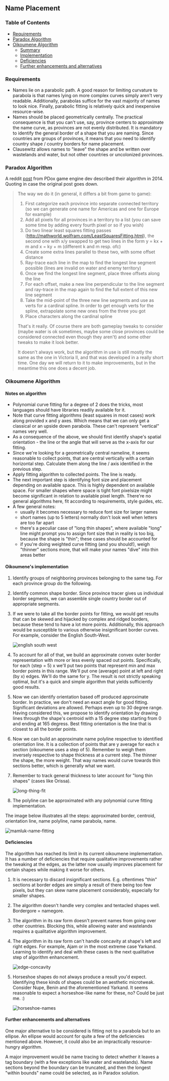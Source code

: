 ## Name Placement

### Table of Contents

* [Requirements](#requirements)
* [Paradox Algorithm](#paradox-algorithm)
* [Oikoumene Algorithm](#oikoumene-algorithm)
  * [Summary](#notes-on-algorithm)
  * [Implementation](#oikoumenes-implementation)
  * [Deficiencies](#deficiencies)
  * [Further enhancements and alternatives](#further-enhancements-and-alternatives)


### Requirements

* Names lie on a parabolic path. A good reason for limiting
  curvature to parabola is that names lying on more complex curves
  simply aren't very readable. Additionally, parabolas suffice for
  the vast majority of names to look nice. Finally, parabolic
  fitting is relatively quick and inexpensive resource-wise.
* Names should be placed geometrically centrally. The practical
  consequence is that you can't use, say, province centers to approximate
  the name curve, as provinces are not evenly distributed. It is
  mandatory to identify the general border of a shape that you are naming.
  Since countries are groups of provinces, it means that you need
  to identify country shape / country borders for name placement.
* Clausewitz allows names to "leave" the shape and be written over
  wastelands and water, but not other countries or uncolonized provinces.

### Paradox Algorithm

A reddit [post](https://www.reddit.com/r/paradoxplaza/comments/2jcf2x/comment/clb2rsr/)
from PDox game engine dev described their algorithm in 2014.
Quoting in case the original post goes down.

> The way we do it (in general, it differs a bit from game to game):
> 
> 1. First categorize each province into separate connected territory
>   (so we can generate one name for Americas and one for Europe for example)
> 2. Add all pixels for all provinces in a territory to a list
>    (you can save some time by adding every fourth pixel or so if you wish)
> 3. Do two linear least squares fitting passes (http://mathworld.wolfram.com/LeastSquaresFitting.html),
>    the second one with x/y swapped to get two lines in the form y = kx + m and x = ky + m
>    (different k and m resp. ofc)
> 4. Create some extra lines parallel to these two, with some offset distance
> 5. Ray-trace each line in the map to find the longest line segment possible
>    (lines are invalid on water and enemy territory)
> 6. Once we find the longest line segment, place three offsets along the line
> 7. For each offset, make a new line perpendicular to the line segment
>    and ray-trace in the map again to find the full extent of this new line segment
> 8. Take the mid-point of the three new line segments and use as verts for a cardinal spline.
>    In order to get enough verts for the spline, extrapolate some new ones from the three you got
> 9. Place characters along the cardinal spline
> 
> That's it really. Of course there are both gameplay tweaks to consider
> (maybe water is ok sometimes, maybe some close provinces could be considered
> connected even though they aren't) and some other tweaks to make it look better.
> 
> It doesn't always work, but the algorithm in use is still mostly the same
> as the one in Victoria II, and that was developed in a really short time.
> One day we will return to it to make improvements, but in the meantime
> this one does a decent job.

### Oikoumene Algorithm

#### Notes on algorithm

* Polynomial curve fitting for a degree of 2 does the tricks,
  most languages should have libraries readily available for it.
* Note that curve fitting algorithms (least squares in most cases)
  work along provided x and y axes. Which means that we can only get
  a classical or an upside down parabola. These can't represent
  "vertical" names very well.
* As a consequence of the above, we should first identify shape's
  spatial orientation - the line or the angle that will serve
  as the x-axis for our fitting.
* Since we're looking for a geometrically central nameline, it
  seems reasonable to collect points, that are central vertically
  with a certain horizontal step. Calculate them along the line / axis
  identified in the previous step.
* Apply fitting algorithm to collected points. The line is ready.
* The next important step is identifying font size and placement
  depending on available space. This is highly dependent on available space.
  For smaller shapes where space is tight font pixelsize might become
  significant in relation to available pixel length. There're no
  general algorithms here, fit according to requirements, style guides, etc.
* A few general notes:
    * usually it becomes necessary to reduce font size for larger names
    * short names (up to 5 letters) normally don't look well when letters
      are too far apart
    * there's a peculiar case of "long thin shapes", where available
      "long" line might prompt you to assign font size that in reality
      is too big, because the shape is "thin"; these cases should be accounted for
    * if you're doing weighted curve fitting (and you should!), weigh
      "thinner" sections more, that will make your names "dive" into
      thin areas better

#### Oikoumene's implementation

1. Identify groups of neighboring provinces belonging to the same tag.
   For each province group do the following.
2. Identify common shape border. Since province tracer gives us
   individual border segments, we can assemble single country border
   out of appropriate segments.
3. If we were to take all the border points for fitting, we would get
   results that can be skewed and hijacked by complex and ridged borders,
   because these tend to have a lot more points. Additionally, this approach
   would be susceptible to various otherwise insignificant border curves.
   For example, consider the English South-West.

   ![english south west](../images/england-south-west.png)
4. To account for all of that, we build an approximate convex
   outer border representation with more or less evenly spaced out
   points. Specifically, for each (step = 5) x we'll put two points
   that represent min and max border points in this range.
   We'll put one (average) point at left and right (by x) edges.
   We'll do the same for y. The result is not strictly speaking optimal,
   but it's a quick and simple algorithm that yields sufficiently good results.
5. Now we can identify orientation based off produced approximate border.
   In practice, we don't need an exact angle for good fitting. Significant
   deviations are allowed. Perhaps even up to 30 degree range. Having considered this,
   we propose to identify orientation by drawing lines through the shape's
   centroid with a 15 degree step starting from 0 and ending at 165 degress.
   Best fitting orientation is the line that is closest to all the border points.
6. Now we can build an approximate name polyline respective to
   identified orientation line. It is a collection of points that
   are y average for each x section (oikoumene uses a step of 5).
   Remember to weigh them inversely respective to shape thickness
   at a current step. The thinner the shape, the more weight.
   That way names would curve towards thin sections better,
   which is generally what we want.
7. Remember to track general thickness to later account for
   "long thin shapes" (cases like Orissa).

   ![long-thing-fit](../images/long-thin-fit.png)
8. The polyline can be approximated with any
   polynomial curve fitting implementation.

The image below illustrates all the steps: approximated border,
centroid, orientation line, name polyline, name parabola, name.

![mamluk-name-fitting](../images/name-fitting-mamluks.png)

#### Deficiencies

The algorithm has reached its limit in its current oikoumene
implementation. It has a number of deficiencies that require
qualitative improvements rather the tweaking at the edges,
as the latter now usually improves placement for certain shapes
while making it worse for others.

1. It is necessary to discard insignificant sections. E.g. oftentimes
   "thin" sections at border edges are simply a result of there being
   too few pixels, but they can skew name placement considerably,
   especially for smaller shapes.
2. The algorithm doesn't handle very complex and tentacled shapes well.
   Bordergore = namegore.
3. The algorithm in its raw form doesn't prevent names from going
   over other countries. Blocking this, while allowing water and wastelands
   requires a qualitative algorithm improvement.
4. The algorithm in its raw form can't handle concavity at shape's
   left and right edges. For example, Ajam or in the most extreme case
   Yarkand. Learning to identify and deal with these cases
   is the next qualitative step of algorithm enhancement.

   ![edge-concavity](../images/edge-concavity-fit.png)
5. Horseshoe shapes do not always produce a result you'd expect.
   Identifying these kinds of shapes could be an aesthetic microtweak.
   Consider Nupe, Benin and the aforementioned Yarkand. It seems
   reasonable to expect a horseshoe-like name for these, no?
   Could be just me. :)

   ![horseshoe-names](../images/horseshoe-names.png)

#### Further enhancements and alternatives

One major alternative to be considered is fitting not to
a parabola but to an ellipse. An ellipse would account for quite
a few of the deficiencies mentioned above. However, it could also
be an impractically resource-hungry algorithm.

A major improvement would be name tracing to detect whether
it leaves a tag boundary (with a few exceptions like water and wastelands).
Name sections beyond the boundary can be truncated, and then
the longest "within bounds" name could be selected,
as in Paradox solution.
